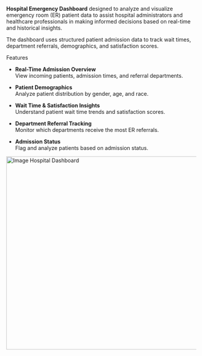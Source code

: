  **Hospital Emergency Dashboard** designed to analyze and visualize emergency room (ER) patient data to assist hospital administrators and healthcare professionals in making informed decisions based on real-time and historical insights.

The dashboard uses structured patient admission data to track wait times, department referrals, demographics, and satisfaction scores.

Features

- **Real-Time Admission Overview**  
  View incoming patients, admission times, and referral departments.

- **Patient Demographics**  
  Analyze patient distribution by gender, age, and race.

- **Wait Time & Satisfaction Insights**  
  Understand patient wait time trends and satisfaction scores.

- **Department Referral Tracking**  
  Monitor which departments receive the most ER referrals.

- **Admission Status**  
  Flag and analyze patients based on admission status.

<img width="1077" height="513" alt="Image Hospital Dashboard" src="https://github.com/user-attachments/assets/ac3e2f7b-f34b-4eed-824c-af2b4faabe23" />
